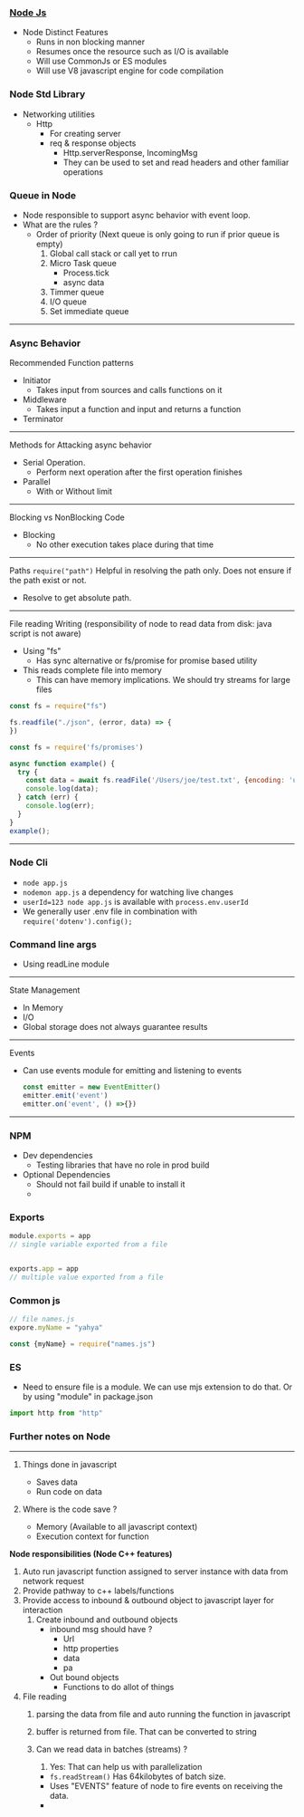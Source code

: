 ### [Node Js](https://nodejs.dev/en/learn/)

- Node Distinct Features
  - Runs in non blocking manner
  - Resumes once the resource such as I/O is available
  - Will use CommonJs or ES modules
  - Will use V8 javascript engine for code compilation

### Node Std Library

- Networking utilities
    - Http
        - For creating server
        - req & response objects
            - Http.serverResponse, IncomingMsg
            - They can be used to set and read headers and other familiar operations

### Queue in Node

- Node responsible to support async behavior with event loop.
- What are the rules ?
    - Order of priority (Next queue is only going to run if prior queue is empty)
        1. Global call stack or call yet to rrun
        2. Micro Task queue
            * Process.tick
            * async data
        3. Timmer queue
        4. I/O queue
        5. Set immediate queue

___

### Async Behavior

Recommended Function patterns

* Initiator
    * Takes input from sources and calls functions on it
* Middleware
    * Takes input a function and input and returns a function
* Terminator

___
Methods for Attacking async behavior
- Serial Operation. 
  - Perform next operation after the first operation finishes
- Parallel
  - With or Without limit

___
Blocking vs NonBlocking Code
- Blocking 
  - No other execution takes place during that time

___
Paths
``` require("path") ```
Helpful in resolving the path only. Does not ensure if the path exist or not.

* Resolve to get absolute path.

___
File reading Writing (responsibility of node to read data from disk: java script is not aware)

* Using "fs"
    * Has sync alternative or fs/promise for promise based utility
* This reads complete file into memory
    * This can have memory implications. We should try streams for large files

```javascript
const fs = require("fs")

fs.readfile("./json", (error, data) => {
})
```

```javascript
const fs = require('fs/promises')

async function example() {
  try {
    const data = await fs.readFile('/Users/joe/test.txt', {encoding: 'utf8'});
    console.log(data);
  } catch (err) {
    console.log(err);
  }
}
example();
```
____

### Node Cli 
* ```node app.js```
* ```nodemon app.js``` a dependency for watching live changes 
* ```userId=123 node app.js``` is available with `process.env.userId`
* We generally user .env file in combination with `require('dotenv').config();`
  

### Command line args

* Using readLine module 
____
State Management
* In Memory 
* I/O
* Global storage does not always guarantee results

___
Events
* Can use events module for emitting and listening to events 
  ```javascript
  const emitter = new EventEmitter()
  emitter.emit('event')
  emitter.on('event', () =>{})
  ```


___
### NPM
- Dev dependencies
  - Testing libraries that have no role in prod build
- Optional Dependencies
  - Should not fail build if unable to install it
  - 

### Exports

```javascript 
module.exports = app 
// single variable exported from a file


exports.app = app 
// multiple value exported from a file
```

### Common js
```  javascript
// file names.js
expore.myName = "yahya" 

const {myName} = require("names.js")

```

### ES

- Need to ensure file is a module. We can use mjs extension to do that. Or by using "module" in package.json

```javascript
import http from "http"

```

### Further notes on Node

___ 

1. Things done in javascript

    * Saves data
    * Run code on data

2. Where is the code save ?
    * Memory (Available to all javascript context)
    * Execution context for function

**Node responsibilities (Node C++ features)**

1. Auto run javascript function assigned to server instance with data from network request
2. Provide pathway to c++ labels/functions
3. Provide access to inbound & outbound object to javascript layer for interaction
    1. Create inbound and outbound objects
        * inbound msg should have ?
            * Url
            * http properties
            * data
            * pa
        * Out bound objects
            * Functions to do allot of things
4. File reading
    1. parsing the data from file and auto running the function in javascript
    2. buffer is returned from file. That can be converted to string
    3. Can we read data in batches (streams) ?
        1. Yes: That can help us with parallelization

        * `fs.readStream()` Has 64kilobytes of batch size.
        * Uses "EVENTS" feature of node to fire events on receiving the data.
        * 